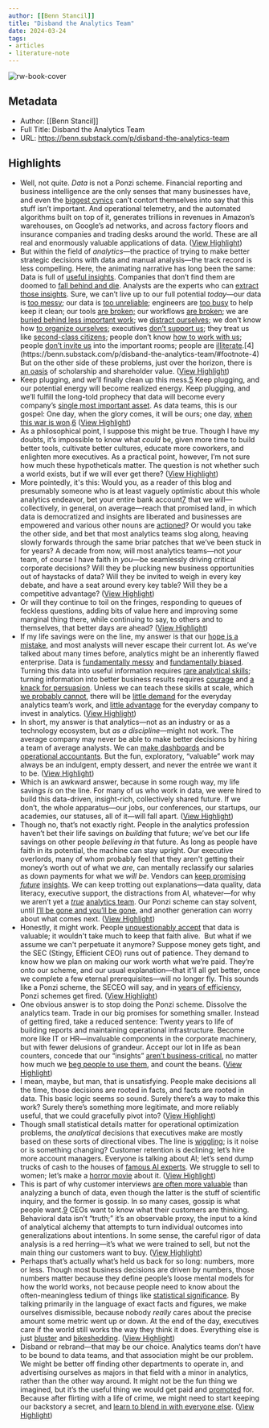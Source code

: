 ```yaml
---
author: [[Benn Stancil]]
title: "Disband the Analytics Team"
date: 2024-03-24
tags: 
- articles
- literature-note
---
```

![rw-book-cover](https://substackcdn.com/image/fetch/f_auto,q_auto:good,fl_progressive:steep/https%3A%2F%2Fsubstack-post-media.s3.amazonaws.com%2Fpublic%2Fimages%2F109f76af-bbe0-4cc8-88d9-03587cd7c046_980x551.png)

## Metadata
- Author: [[Benn Stancil]]
- Full Title: Disband the Analytics Team
- URL: https://benn.substack.com/p/disband-the-analytics-team

## Highlights
- Well, not quite. *Data* is not a Ponzi scheme. Financial reporting and business intelligence are the only senses that many businesses have, and even the [biggest cynics](https://benn.substack.com/archive?sort=search&search=fails) can’t contort themselves into say that this stuff isn’t important. And operational telemetry, and the automated algorithms built on top of it, generates trillions in revenues in Amazon’s warehouses, on Google’s ad networks, and across factory floors and insurance companies and trading desks around the world. These are all real and enormously valuable applications of data. ([View Highlight](https://read.readwise.io/read/01hspdmvcnymnqgtkwx4d6kzbv))
- But within the field of *analytics*—the practice of trying to make better strategic decisions with data and manual analysis—the track record is less compelling. Here, the animating narrative has long been the same: Data is full of [useful insights](https://hbr.org/2016/09/building-an-insights-engine). Companies that don’t find them are doomed to [fall behind and die](https://hbr.org/2021/06/legacy-companies-need-to-become-more-data-driven-fast). Analysts are the experts who can [extract those insights](https://hbr.org/2018/12/what-great-data-analysts-do-and-why-every-organization-needs-them). Sure, we can’t live up to our full potential *today*—our data is [too messy](https://www.nytimes.com/2014/08/18/technology/for-big-data-scientists-hurdle-to-insights-is-janitor-work.html); our data is [too unreliable](https://www.montecarlodata.com/blog-the-rise-of-data-downtime/); engineers are [too busy](https://dataproducts.substack.com/p/the-rise-of-data-contracts) to help keep it clean; our tools [are broken;](https://www.sisense.com/blog/business-intelligence-is-broken/) our workflows [are broken](https://towardsdatascience.com/the-analysts-workflow-is-broken-dccbe72398b7); we are [buried behind less important work](https://techcrunch.com/2016/06/12/data-breadlines-and-data-brawls/); we [distract ourselves](https://roundup.getdbt.com/p/making-friends-with-the-truth); we don’t know how [to organize ourselves](https://www.gartner.com/en/documents/3980295); executives [don’t support us](https://hbr.org/2022/02/why-becoming-a-data-driven-organization-is-so-hard); they treat us like [second-class citizens](https://petrjanda.substack.com/p/elevate-the-role-of-analytics-in); people don’t know [how to work with us](https://davidsj.substack.com/p/dear-stakeholder); people [don’t invite us](https://wrongbutuseful.substack.com/p/elbows-of-data) into the important rooms; people are [illiterate](https://www.computerweekly.com/news/252528296/Data-leaders-bewail-employee-data-illiteracy?_gl=1*1gd4fed*_ga*NTIxNTE2MjQ3LjE3MTA5Mzc5MDA.*_ga_TQKE4GS5P9*MTcxMDkzNzg5OS4xLjEuMTcxMDkzNzkwOC4wLjAuMA..).[4](https://benn.substack.com/p/disband-the-analytics-team/#footnote-4) But on the other side of these problems, just over the horizon, there is [an oasis](https://madmax.fandom.com/wiki/The_Green_Place) of scholarship and shareholder value. ([View Highlight](https://read.readwise.io/read/01hspdn75c5hgzqg90728jkz0z))
- Keep plugging, and we’ll finally clean up this mess.[5](https://benn.substack.com/p/disband-the-analytics-team/#footnote-5) Keep plugging, and our potential energy will become realized energy. Keep plugging, and we’ll fulfill the long-told prophecy that data will become every company’s [single most important asset](https://techcrunch.com/sponsor/teradata/why-data-is-the-single-most-important-asset-for-companies-of-the-future/). As data teams, this is our gospel: One day, when the glory comes, it will be ours; one day, [when this war is won](https://www.dailymotion.com/video/x2id9x9).[6](https://benn.substack.com/p/disband-the-analytics-team/#footnote-6) ([View Highlight](https://read.readwise.io/read/01hspdnw1gbncys21p0stfberq))
- As a philosophical point, I suppose this might be true. Though I have my doubts, it’s impossible to know what *could* be, given more time to build better tools, cultivate better cultures, educate more coworkers, and enlighten more executives. As a practical point, however, I’m not sure how much these hypotheticals matter. The question is not whether such a world exists, but if we will ever get there? ([View Highlight](https://read.readwise.io/read/01hspdpcw91gb30s4wknejg2a0))
- More pointedly, it's this: Would you, as a reader of this blog and presumably someone who is at least vaguely optimistic about this whole analytics endeavor, bet your entire bank account[7](https://benn.substack.com/p/disband-the-analytics-team/#footnote-7) that we will—collectively, in general, on average—reach that promised land, in which data is democratized and insights are liberated and businesses are empowered and various other nouns are [actioned](https://www.vulture.com/2020/02/spread-of-corporate-speak.html)? Or would you take the other side, and bet that most analytics teams slog along, heaving slowly forwards through the same briar patches that we’ve been stuck in for years? A decade from now, will most analytics teams—not *your* team, of course I have faith in *you*—be seamlessly driving critical corporate decisions? Will they be plucking new business opportunities out of haystacks of data? Will they be invited to weigh in every key debate, and have a seat around every key table? Will they be a competitive advantage? ([View Highlight](https://read.readwise.io/read/01hspdq67trqjfm9gs7qxje63c))
- Or will they continue to toil on the fringes, responding to queues of feckless questions, adding bits of value here and improving some marginal thing there, while continuing to say, to others and to themselves, that better days are ahead? ([View Highlight](https://read.readwise.io/read/01hspdqbfs1xbscdf08a1w743z))
- If my life savings were on the line, my answer is that our [hope is a mistake](https://www.youtube.com/watch?v=zBHPhD7YKj4), and most analysts will never escape their current lot. As we’ve talked about many times before, analytics might be an inherently flawed enterprise. Data is [fundamentally messy](https://benn.substack.com/p/will-we-ever-have-clean-data) and [fundamentally biased](https://benn.substack.com/p/tilt-and-tilted). Turning this data into useful information requires [rare analytical skills](https://benn.substack.com/p/the-technical-pay-gap); turning information into better business results requires [courage](https://benn.substack.com/p/does-data-make-us-cowards) and [a knack for persuasion](https://benn.substack.com/p/the-case-for-being-biased). Unless we can teach these skills at scale, which [we probably cannot](https://benn.substack.com/p/the-product-is-the-process), there will be [little demand](https://benn.substack.com/p/data-teams-product-market-fit) for the everyday analytics team’s work, and [little advantage](https://benn.substack.com/p/do-data-driven-companies-win) for the everyday company to invest in analytics. ([View Highlight](https://read.readwise.io/read/01hspdqy5qgc9vv3wazcsrfyqz))
- In short, my answer is that analytics—not as an industry or as a technology ecosystem, but *as a discipline*—might not work. The average company may never be able to make better decisions by hiring a team of average analysts. We can [make dashboards](https://benn.substack.com/p/data-is-for-dashboards) and be [operational accountants](https://benn.substack.com/p/the-end-of-our-purple-era). But the fun, exploratory, “valuable” work may always be an indulgent, empty dessert, and never the entrée we want it to be. ([View Highlight](https://read.readwise.io/read/01hspdrgvgsydaz5hqe89pfgzr))
- Which is an awkward answer, because in some rough way, my life savings *is* on the line. For many of us who work in data, we were hired to build this data-driven, insight-rich, collectively shared future. If we don’t, the whole apparatus—our jobs, our conferences, our startups, our academies, our statuses, all of it—will fall apart. ([View Highlight](https://read.readwise.io/read/01hspdrsb1sqn38vpwvbtvvq7w))
- Though no, that’s not exactly right. People in the analytics profession haven’t bet their life savings on *building* that future; we’ve bet our life savings on other people *believing in* that future. As long as people have faith in its potential, the machine can stay upright. Our executive overlords, many of whom probably feel that they aren't getting their money’s worth out of what we *are*, can mentally reclassify our salaries as down payments for what we *will be*. Vendors can [keep promising](https://benn.substack.com/p/insight-industrial-complex#:~:text=MicroStrategy%2C%20a%20BI,on%20our%20homepages.) *[future](https://benn.substack.com/p/insight-industrial-complex#:~:text=MicroStrategy%2C%20a%20BI,on%20our%20homepages.)* [insights](https://benn.substack.com/p/insight-industrial-complex#:~:text=MicroStrategy%2C%20a%20BI,on%20our%20homepages.). We can keep trotting out explanations—data quality, data literacy, executive support, the distractions from AI, whatever—for why we aren’t yet a *[true](https://en.wikipedia.org/wiki/No_true_Scotsman)* [analytics team](https://en.wikipedia.org/wiki/No_true_Scotsman). Our Ponzi scheme can stay solvent, until [I’ll be gone and you’ll be gone](https://rationalwiki.org/wiki/IBGYBG), and another generation can worry about what comes next. ([View Highlight](https://read.readwise.io/read/01hspdt9e75jp1nbdw4dx6w1b1))
- Honestly, it might work. People [unquestionably accept](https://benn.substack.com/i/140842906/clique) that data is valuable; it wouldn't take much to keep that faith alive. 
  But what if we assume we can't perpetuate it anymore? Suppose money gets tight, and the SEC (Stingy, Efficient CEO) runs out of patience. They demand to know how we plan on making our work worth what we’re paid. They’re onto our scheme, and our usual explanation—that it’ll all get better, once we complete a few eternal prerequisites—will no longer fly. This sounds like a Ponzi scheme, the SECEO will say, and in [years of efficiency](https://fortune.com/2024/02/02/meta-stock-earnings-zuckerberg-year-of-efficiency-layoffs-dividend/), Ponzi schemes get fired. ([View Highlight](https://read.readwise.io/read/01hspdvag1spmxv7qn37z821v5))
- One obvious answer is to stop doing the Ponzi scheme. Dissolve the analytics team. Trade in our big promises for something smaller. Instead of getting fired, take a reduced sentence: Twenty years to life of building reports and maintaining operational infrastructure. Become more like IT or HR—invaluable components in the corporate machinery, but with fewer delusions of grandeur. Accept our lot in life as bean counters, concede that our “insights” [aren’t business-critical](https://davidsj.substack.com/p/the-value-of-data), no matter how much we [beg people to use them](https://www.youtube.com/watch?v=IqPr6bcTJhc), and count the beans. ([View Highlight](https://read.readwise.io/read/01hspdvqbbe1ny4f870rtag52t))
- I mean, maybe, but man, that is unsatisfying. People make decisions all the time, those decisions are rooted in facts, and facts are rooted in data. This basic logic seems so sound. Surely there’s a way to make this work? Surely there’s something more legitimate, and more reliably useful, that we could gracefully pivot into? ([View Highlight](https://read.readwise.io/read/01hspdw89wr9s9c6k9mr49g1wz))
- Though small statistical details matter for operational optimization problems, the *analytical* decisions that executives make are mostly based on these sorts of directional vibes. The line is [wiggling](https://commoncog.com/becoming-data-driven-first-principles/); is it noise or is something changing? Customer retention is declining; let’s hire more account managers. Everyone is talking about AI; let’s send dump trucks of cash to the houses of [famous AI experts](https://www.nytimes.com/2024/03/19/technology/mustafa-suleyman-google-gemini.html). We struggle to sell to women; let’s make a [horror movie](https://twitter.com/binance/status/1765376794746642730) about it. ([View Highlight](https://read.readwise.io/read/01hspdywzwyg81g640tdtnbyb0))
- This is part of why customer interviews [are often more valuable](https://benn.substack.com/p/avg-text) than analyzing a bunch of data, even though the latter is the stuff of scientific inquiry, and the former is gossip. In so many cases, gossip is what people want.[9](https://benn.substack.com/p/disband-the-analytics-team/#footnote-9) CEOs want to know what their customers are thinking. Behavioral data isn’t “truth;” it’s an observable proxy, the input to a kind of analytical alchemy that attempts to turn individual outcomes into generalizations about intentions. In some sense, the careful rigor of data analysis is a red herring—it’s what we were trained to sell, but not the main thing our customers want to buy. ([View Highlight](https://read.readwise.io/read/01hspdzga21dxrd8gvecxrvpj5))
- Perhaps that’s actually what’s held us back for so long: numbers, more or less. Though most business decisions are driven by numbers, those numbers matter because they define people’s loose mental models for how the world works, not because people need to know about the often-meaningless tedium of things like [statistical significance](https://counting.substack.com/p/accidentally-trapping-ourselves-with). By talking primarily in the language of exact facts and figures, we make ourselves dismissible, because nobody *really* cares about the precise amount some metric went up or down. At the end of the day, executives care if the world still works the way they think it does. Everything else is just [bluster](https://wrongbutuseful.substack.com/p/beware-the-sloth) and [bikeshedding](https://towardsdatascience.com/why-arguing-about-metrics-is-a-waste-of-time-b1c6f9026724). ([View Highlight](https://read.readwise.io/read/01hspe1g1jwyn94krd317ckqtf))
- Disband or rebrand—that may be our choice. Analytics teams don’t have to be bound to data teams, and that association might be our problem. We might be better off finding other departments to operate in, and advertising ourselves as majors in that field with a minor in analytics, rather than the other way around. It might not be the fun thing we imagined, but it’s the useful thing we would get paid and [promoted](https://medium.com/@mikldd/why-the-100x-analyst-doesnt-exist-1a16019aff19) for. Because after flirting with a life of crime, we might need to start keeping our backstory a secret, and [learn to blend in with everyone else](https://www.youtube.com/watch?v=MedC8kTa9XY&t=49s). ([View Highlight](https://read.readwise.io/read/01hspe1wdgksnynanb5byqjz1p))
